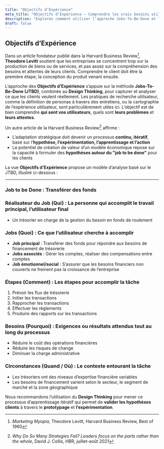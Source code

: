 ```yaml
---
title: "Objectifs d’Expérience"
meta_title: "Objectifs d’Expérience – Comprendre les vrais besoins utilisateurs"
description: "Explorez comment utiliser l’approche Jobs-To-Be-Done et le Design Thinking pour identifier les attentes et besoins des utilisateurs, base essentielle à toute stratégie produit efficace."
draft: false
---
```


## Objectifs d’Expérience

Dans un article fondateur publié dans la Harvard Business Review[^1], **Theodore Levitt** soutient que les entreprises se concentrent trop sur la production de biens ou de services, et pas assez sur la compréhension des besoins et attentes de leurs clients. Comprendre le client doit être la première étape, la conception du produit venant ensuite.  

L’approche des **Objectifs d’Expérience** s’appuie sur la méthode **Jobs-To-Be-Done (JTBD)**, combinée au **Design Thinking**, pour capturer et analyser ce que les clients veulent réellement. Les pratiques de recherche utilisateur, comme la définition de personas à travers des entretiens, ou la cartographie de l’expérience utilisateur, sont particulièrement utiles ici. L’objectif est de bien comprendre **qui sont vos utilisateurs**, quels sont **leurs problèmes** et **leurs attentes**.

Un autre article de la Harvard Business Review[^2] affirme :

* L’adaptation stratégique doit devenir un processus **continu, itératif**, basé sur l’**hypothèse, l’expérimentation, l’apprentissage et l’action**
* Le potentiel de création de valeur d’un modèle économique repose sur la capacité à formuler des **hypothèses autour du "job to be done"** pour les clients

La vue **Objectifs d’Expérience** propose un modèle d’analyse basé sur le JTBD, illustré ci-dessous :

---

### Job to be Done : Transférer des fonds

### Réalisateur du Job (Qui) : La personne qui accomplit le travail principal, l’utilisateur final

* Un trésorier en charge de la gestion du besoin en fonds de roulement

### Jobs (Quoi) : Ce que l’utilisateur cherche à accomplir

* **Job principal** : Transférer des fonds pour répondre aux besoins de financement de trésorerie  
* **Jobs associés** : Gérer les comptes, réaliser des compensations entre comptes  
* **Job émotionnel/social** : S’assurer que les besoins financiers non couverts ne freinent pas la croissance de l’entreprise  

### Étapes (Comment) : Les étapes pour accomplir la tâche

1. Prévoir les flux de trésorerie  
2. Initier les transactions  
3. Rapprocher les transactions  
4. Effectuer les règlements  
5. Produire des rapports sur les transactions  

### Besoins (Pourquoi) : Exigences ou résultats attendus tout au long du processus

* Réduire le coût des opérations financières  
* Réduire les risques de change  
* Diminuer la charge administrative  

### Circonstances (Quand / Où) : Le contexte entourant la tâche

* Les trésoriers ont des niveaux d’expertise financière variables  
* Les besoins de financement varient selon le secteur, le segment de marché et la zone géographique  

Nous recommandons l’utilisation du **Design Thinking** pour mener ce processus d’apprentissage itératif qui permet de **valider les hypothèses clients** à travers le **prototypage** et **l’expérimentation**.

[^1]: *Marketing Myopia*, Theodore Levitt, Harvard Business Review, Best of 1960  
[^2]: *Why Do So Many Strategies Fail? Leaders focus on the parts rather than the whole*, David J. Collis, HBR, juillet–août 2021
